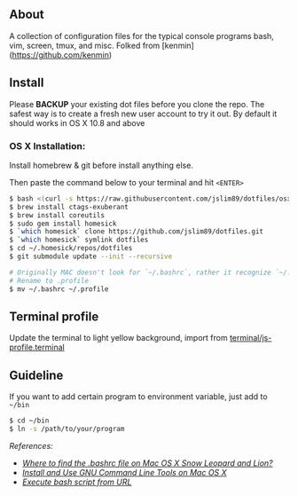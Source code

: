 About
-----
A collection of configuration files for the typical console programs bash, vim,
screen, tmux, and misc. 
Folked from [kenmin] (https://github.com/kenmin)

Install
-------
Please **BACKUP** your existing dot files before you clone the repo. The safest
way is to create a fresh new user account to try it out. By default it should
works in OS X 10.8 and above

### OS X Installation:

Install homebrew & git before install anything else.  

Then paste the command below to your terminal and hit `<ENTER>`

```sh
$ bash <(curl -s https://raw.githubusercontent.com/jslim89/dotfiles/osx/bin/build.sh)
$ brew install ctags-exuberant
$ brew install coreutils
$ sudo gem install homesick
$ `which homesick` clone https://github.com/jslim89/dotfiles.git
$ `which homesick` symlink dotfiles
$ cd ~/.homesick/repos/dotfiles
$ git submodule update --init --recursive

# Originally MAC doesn't look for `~/.bashrc`, rather it recognize `~/.profile`. So there are 2 way to do that:
# Rename to .profile
$ mv ~/.bashrc ~/.profile
```

## Terminal profile
Update the terminal to light yellow background, import from [terminal/js-profile.terminal](https://raw.githubusercontent.com/jslim89/dotfiles/osx/terminal/js-profile.terminal)

## Guideline
If you want to add certain program to environment variable, just add to `~/bin`
```sh
$ cd ~/bin
$ ln -s /path/to/your/program
```

_References:_
* _[Where to find the .bashrc file on Mac OS X Snow Leopard and Lion?](http://superuser.com/questions/147043/where-to-find-the-bashrc-file-on-mac-os-x-snow-leopard-and-lion#answer-147699)_
* _[Install and Use GNU Command Line Tools on Mac OS X](http://www.topbug.net/blog/2013/04/14/install-and-use-gnu-command-line-tools-in-mac-os-x/)_
* _[Execute bash script from URL](http://stackoverflow.com/questions/5735666/execute-bash-script-from-url/5735767#5735767)_
